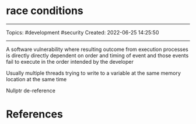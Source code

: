 # race conditions
---
Topics: #development #security
Created: 2022-06-25 14:25:50

---

A software vulnerability where resulting outcome from execution processes is directly directly dependent on order and timing of event and those events fail to execute in the order intended by the developer

Usually multiple threads trying to write to a variable at the same memory location at the same time

Nullptr de-reference

# References
